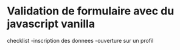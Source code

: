 # Validation de formulaire avec du javascript vanilla

checklist
-inscription des donnees
-ouverture sur un profil
